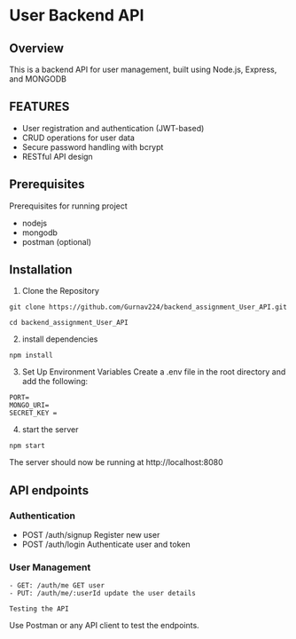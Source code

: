 # **User Backend API**

## **Overview**

This is a backend API for user management, built using Node.js, Express, and MONGODB

## FEATURES

- User registration and authentication (JWT-based)
- CRUD operations for user data
- Secure password handling with bcrypt
- RESTful API design

## Prerequisites

Prerequisites for running project

- nodejs
- mongodb
- postman (optional)

## Installation

1. Clone the Repository

```
git clone https://github.com/Gurnav224/backend_assignment_User_API.git

cd backend_assignment_User_API
```

2. install dependencies

```
npm install
```

3. Set Up Environment Variables
   Create a .env file in the root directory and add the following:

```
PORT=
MONGO_URI=
SECRET_KEY =
```

4. start the server

```
npm start
```

The server should now be running at http://localhost:8080

## API endpoints

### Authentication

- POST /auth/signup Register new user
- POST /auth/login Authenticate user and token

### User Management

    - GET: /auth/me GET user
    - PUT: /auth/me/:userId update the user details

    Testing the API

Use Postman or any API client to test the endpoints.
